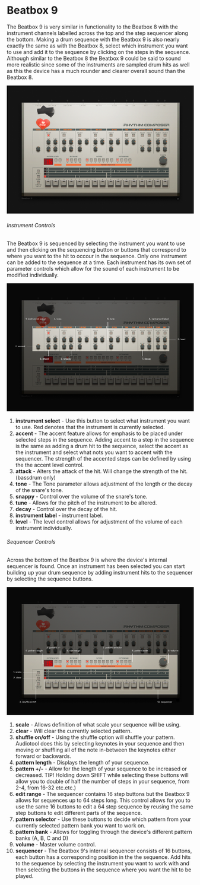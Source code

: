 # Beatbox 9

The Beatbox 9 is very similar in functionality to the Beatbox 8 with the
instrument channels labelled across the top and the step sequencer along
the bottom. Making a drum sequence with the Beatbox 9 is also nearly
exactly the same as with the Beatbox 8, select which instrument you want
to use and add it to the sequence by clicking on the steps in the
sequence. Although similar to the Beatbox 8 the Beatbox 9 could be said
to sound more realistic since some of the instruments are sampled drum
hits as well as this the device has a much rounder and clearer overall
sound than the Beatbox 8.

![/images/beatbox91.png](/images/beatbox91.png
"/images/beatbox91.png")

###### Instrument Controls

The Beatbox 9 is sequenced by selecting the instrument you want to use
and then clicking on the sequencing button or buttons that correspond to
where you want to the hit to occour in the sequence. Only one instrument
can be added to the sequence at a time. Each instrument has its own set
of parameter controls which allow for the sound of each instrument to be
modified individually.

![/images/beatbox2.png](/images/beatbox2.png
"/images/beatbox2.png")

1.  **instrument select** - Use this button to select what instrument
    you want to use. Red denotes that the instrument is currently
    selected.
2.  **accent** - The accent feature allows for emphasis to be placed
    under selected steps in the sequence. Adding accent to a step in the
    sequence is the same as adding a drum hit to the sequence, select
    the accent as the instrument and select what nots you want to accent
    with the sequencer. The strength of the accented steps can be
    defined by using the the accent level control.
3.  **attack** - Alters the attack of the hit. Will change the strength
    of the hit. (bassdrum only)
4.  **tone** - The Tone parameter allows adjustment of the length or the
    decay of the snare's tone.
5.  **snappy** - Control over the volume of the snare's tone.
6.  **tune** - Allows for the pitch of the instrument to be altered.
7.  **decay** - Control over the decay of the hit.
8.  **instrument label** - instrument label.
9.  **level** - The level control allows for adjustment of the volume of
    each instrument individually.

###### Sequencer Controls

Across the bottom of the Beatbox 9 is where the device's internal
sequencer is found. Once an instrument has been selected you can start
building up your drum sequence by adding instrument hits to the
sequencer by selecting the sequence buttons.

![/images/beatbox3.png](/images/beatbox3.png
"/images/beatbox3.png")

1.  **scale** - Allows definition of what scale your sequence will be
    using.
2.  **clear** - Will clear the currently selected pattern.
3.  **shuffle on/off** - Using the shuffle option will shuffle your
    pattern. Audiotool does this by selecting keynotes in your sequence
    and then moving or shuffling all of the note in-between the keynotes
    either forward or backwards.
4.  **pattern length** - Displays the length of your sequence.
5.  **pattern +/-** - Allow for the length of your sequence to be
    increased or decreased. TIP\! Holding down SHIFT while selecting
    these buttons will allow you to double of half the number of steps
    in your sequence, from 2-4, from 16-32 etc.etc.)
6.  **edit range** - The sequencer contains 16 step buttons but the
    Beatbox 9 allows for sequences up to 64 steps long. This control
    allows for you to use the same 16 buttons to edit a 64 step sequence
    by reusing the same step buttons to edit different parts of the
    sequence.
7.  **pattern selector** - Use these buttons to decide which pattern
    from your currently selected pattern bank you want to work on.
8.  **pattern bank** - Allows for toggling through the device's
    different pattern banks (A, B, C and D)
9.  **volume** - Master volume control.
10. **sequencer** - The Beatbox 9's internal sequencer consists of 16
    buttons, each button has a corresponding position in the the
    sequence. Add hits to the sequence by selecting the instrument you
    want to work with and then selecting the buttons in the sequence
    where you want the hit to be played.
